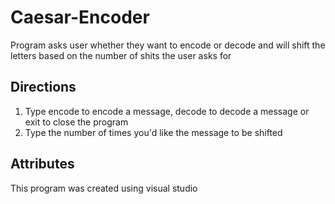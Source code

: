# Caesar-Encoder
Program asks user whether they want to encode or decode and will shift the letters based on the number of shits the user asks for

## Directions
1. Type encode to encode a message, decode to decode a message or exit to close the program
2. Type the number of times you'd like the message to be shifted

## Attributes
This program was created using visual studio
